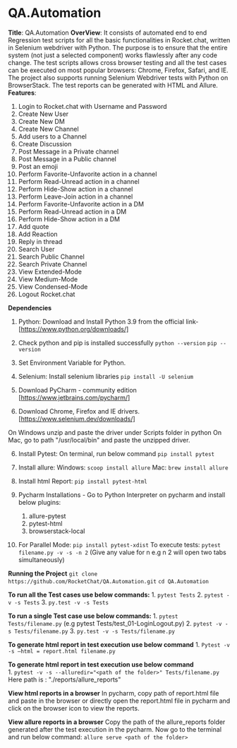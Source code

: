 # QA.Automation
**Title**: QA.Automation
**OverView**: It consists of automated end to end Regression test scripts for all the basic functionalities in 
Rocket.chat, written in Selenium webdriver with Python. The purpose is to ensure that the entire system 
(not just a selected component) works flawlessly after any code change. The test scripts allows cross browser testing
and all the test cases can be executed on most popular browsers: Chrome, Firefox, Safari, and IE. The project also
supports running Selenium Webdriver tests with Python on BrowserStack. The test reports can be generated with
HTML and Allure.
**Features**: 
1. Login to Rocket.chat with Username and Password 
2. Create New User 
3. Create New DM
4. Create New Channel
5. Add users to a Channel
6. Create Discussion
7. Post Message in a Private channel
8. Post Message in a Public channel
9. Post an emoji
10. Perform Favorite-Unfavorite action in a channel
11. Perform Read-Unread action in a channel
12. Perform Hide-Show action in a channel
13. Perform Leave-Join action in a channel
14. Perform Favorite-Unfavorite action in a DM
11. Perform Read-Unread action in a DM
12. Perform Hide-Show action in a DM
13. Add quote
14. Add Reaction
15. Reply in thread
16. Search User
17. Search Public Channel
18. Search Private Channel
19. View Extended-Mode
20. View Medium-Mode
21. View Condensed-Mode
22. Logout Rocket.chat
    
**Dependencies**
1. Python: Download and Install Python 3.9 from the official link-  [https://www.python.org/downloads/]
   
2. Check python and pip is installed successfully
   `python --version`
   `pip --version`
   
3. Set Environment Variable for Python.
   
4. Selenium: Install selenium libraries
   `pip install -U selenium`
   
5. Download PyCharm - community edition
   [https://www.jetbrains.com/pycharm/]
   
6. Download Chrome, Firefox and IE drivers.
    [https://www.selenium.dev/downloads/]
   
On Windows unzip and paste the driver under Scripts folder in python
On Mac, go to path "/usr/local/bin" and paste the unzipped driver.

6. Install Pytest: On terminal, run below command
    `pip install pytest`
   
7. Install allure: 
    Windows: `scoop install allure`
    Mac: `brew install allure`
   
8. Install html Report:
    `pip install pytest-html`

9. Pycharm Installations - Go to Python Interpreter on pycharm and install below plugins:
    1. allure-pytest
    2. pytest-html
    3. browserstack-local
    
10. For Parallel Mode: 
    `pip install pytest-xdist`
    To execute tests: `pytest filename.py -v -s -n 2` 
    (Give any value for n e.g n 2 will open two tabs simultaneously)
    
**Running the Project**
    `git clone https://github.com/RocketChat/QA.Automation.git`
    `cd QA.Automation `

**To run all the Test cases use below commands:**
    1. `pytest Tests`
    2. `pytest -v -s Tests`
    3. `py.test -v -s Tests`

**To run a single Test case use below commands:**
    1. `pytest Tests/filename.py`
    (e.g pytest Tests/test_01-LoginLogout.py)
    2. `pytest -v -s Tests/filename.py`
    3. `py.test -v -s Tests/filename.py`

**To generate html report in test execution use below command**
    1. `Pytest -v -s —html = report.html filename.py`
 
**To generate html report in test execution use below command**   
    1. `pytest -v -s --alluredir="<path of the folder>" Tests/filename.py`
    Here path is : "./reports/allure_reports"

**View html reports in a browser**
    In pycharm, copy path of report.html file and paste in the browser or directly open the report.html
    file in pycharm and click on the browser icon to view the reports.

**View allure reports in a browser**
    Copy the path of the allure_reports folder generated after the test execution in the pycharm. 
    Now go to the terminal and run below command:
    `allure serve <path of the folder>`



    
    
